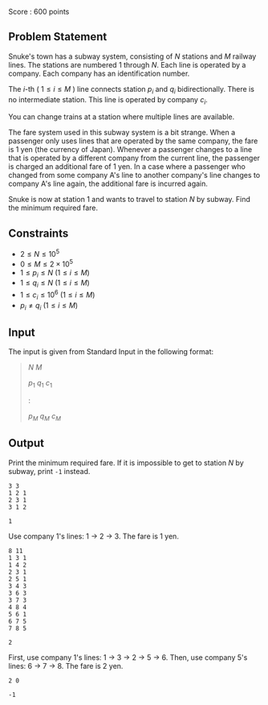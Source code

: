 Score : $600$ points

## Problem Statement

Snuke's town has a subway system, consisting of $N$ stations and $M$ railway lines. The stations are numbered $1$ through $N$. Each line is operated by a company. Each company has an identification number.

The $i$-th ( $1 \leq i \leq M$ ) line connects station $p_i$ and $q_i$ bidirectionally. There is no intermediate station. This line is operated by company $c_i$.

You can change trains at a station where multiple lines are available.

The fare system used in this subway system is a bit strange. When a passenger only uses lines that are operated by the same company, the fare is $1$ yen (the currency of Japan). Whenever a passenger changes to a line that is operated by a different company from the current line, the passenger is charged an additional fare of $1$ yen. In a case where a passenger who changed from some company A's line to another company's line changes to company A's line again, the additional fare is incurred again.

Snuke is now at station $1$ and wants to travel to station $N$ by subway. Find the minimum required fare.

## Constraints

- $2 \leq N \leq 10^5$
- $0 \leq M \leq 2 \times 10^5$
- $1 \leq p_i \leq N$ $(1 \leq i \leq M)$
- $1 \leq q_i \leq N$ $(1 \leq i \leq M)$
- $1 \leq c_i \leq 10^6$ $(1 \leq i \leq M)$
- $p_i \neq q_i$ $(1 \leq i \leq M)$

## Input

The input is given from Standard Input in the following format:

> $N$ $M$
> 
> $p_1$ $q_1$ $c_1$
> 
> :
> 
> $p_M$ $q_M$ $c_M$

## Output

Print the minimum required fare. If it is impossible to get to station $N$ by subway, print `-1` instead.

```input1
3 3
1 2 1
2 3 1
3 1 2
```

```output1
1
```

Use company $1$'s lines: $1$ → $2$ → $3$. The fare is $1$ yen.

```input2
8 11
1 3 1
1 4 2
2 3 1
2 5 1
3 4 3
3 6 3
3 7 3
4 8 4
5 6 1
6 7 5
7 8 5
```

```output2
2
```

First, use company $1$'s lines: $1$ → $3$ → $2$ → $5$ → $6$. Then, use company $5$'s lines: $6$ → $7$ → $8$. The fare is $2$ yen.

```input3
2 0
```

```output3
-1
```